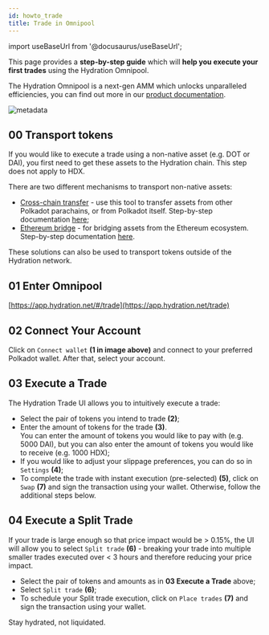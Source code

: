 ```yaml
---
id: howto_trade
title: Trade in Omnipool
---
```


import useBaseUrl from '@docusaurus/useBaseUrl';

This page provides a **step-by-step guide** which will **help you execute your first trades** using the Hydration Omnipool.

The Hydration Omnipool is a next-gen AMM which unlocks unparalleled efficiencies, you can find out more in our [product documentation](/).

<div style={{textAlign: 'center'}}>
  <img alt="metadata" src={useBaseUrl('/howto_trade/trade_screen_st.jpg')} />
</div>

## 00 Transport tokens
If you would like to execute a trade using a non-native asset (e.g. DOT or DAI), you first need to get these assets to the Hydration chain. This step does not apply to HDX.

There are two different mechanisms to transport non-native assets:
* [Cross-chain transfer](https://app.hydration.net/cross-chain) - use this tool to transfer assets from other Polkadot parachains, or from Polkadot itself. Step-by-step documentation [here](howto_xcm);
* [Ethereum bridge](https://www.portalbridge.com/#/transfer) - for bridging assets from the Ethereum ecosystem. Step-by-step documentation [here](/bridge_from_ethereum).

These solutions can also be used to transport tokens outside of the Hydration network.

## 01 Enter Omnipool
[https://app.hydration.net/#/trade](https://app.hydration.net/trade)

## 02 Connect Your Account
Click on `Connect wallet` **(1 in image above)** and connect to your preferred Polkadot wallet. After that, select your account.

## 03 Execute a Trade
The Hydration Trade UI allows you to intuitively execute a trade:

* Select the pair of tokens you intend to trade **(2)**;
* Enter the amount of tokens for the trade **(3)**.  
You can enter the amount of tokens you would like to pay with (e.g. 5000 DAI), but you can also enter the amount of tokens you would like to receive (e.g. 1000 HDX);
* If you would like to adjust your slippage preferences, you can do so in `Settings` **(4)**;
* To complete the trade with instant execution (pre-selected) **(5)**, click on `Swap` **(7)** and sign the transaction using your wallet. Otherwise, follow the additional steps below.

## 04 Execute a Split Trade
If your trade is large enough so that price impact would be > 0.15%, the UI will allow you to select `Split trade` **(6)** - breaking your trade into multiple smaller trades executed over < 3 hours and therefore reducing your price impact.

* Select the pair of tokens and amounts as in **03 Execute a Trade** above;
* Select `Split trade` **(6)**;
* To schedule your Split trade execution, click on `Place trades` **(7)** and sign the transaction using your wallet.

Stay hydrated, not liquidated.
